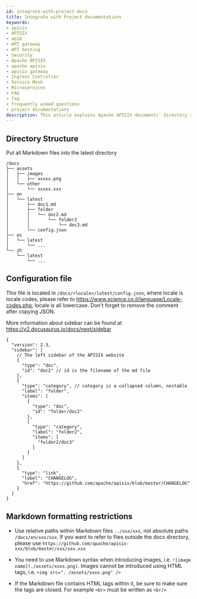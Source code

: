 ```yaml
---
id: integrate-with-project-docs
title: Integrate with Project documentations
keywords:
- apisix
- APISIX
- api6
- API gateway
- API hosting
- Security
- Apache APISIX
- apache apisix
- apisix gateway
- Ingress Controller
- Service Mesh
- Microservices
- FAQ
- faq
- frequently asked questions
- project documentations
description: This article explains Apache APISIX documents' directory structure, the configuration file, and markdown formatting restrictions.
---
```


## Directory Structure

Put all Markdown files into the latest directory

```
/docs
├── assets
│   ├── images
│   │   ├── xxxxx.png
│   └── other
│       └── xxxxx.xxx
├── en
│   └── latest
│       ├── doc1.md
│       ├── folder
│       │   └── doc2.md
│       │       └── folder2
│       │           └── doc3.md
│       └── config.json
├── es
│   └── latest
│       └── ...
└── zh
    └── latest
        └── ...
```

## Configuration file

This file is located in `/docs/<locale>/latest/config.json`, where locale is locale codes, please refer to https://www.science.co.il/language/Locale-codes.php, locale is all lowercase. Don't forget to remove the comment after copying JSON.

More information about sidebar can be found at https://v2.docusaurus.io/docs/next/sidebar

```jsonc
{
  "version": 2.3,
  "sidebar": [
    // The left sidebar of the APISIX website
    {
      "type": "doc",
      "id": "doc2" // id is the filename of the md file
    },
    {
      "type": "category", // category is a collapsed column, nestable
      "label": "folder",
      "items": [
        {
          "type": "doc",
          "id": "folder/doc2"
        },
        {
          "type": "category",
          "label": "folder2",
          "items": [
            "folder2/doc3"
          ]
        }
      ]
    },
    {
      "type": "link",
      "label": "CHANGELOG",
      "href": "https://github.com/apache/apisix/blob/master/CHANGELOG"
    }
  ]
}
```

## Markdown formatting restrictions

- Use relative paths within Markdown files `../xxx/xxx`, not absolute paths `/docs/en/xxx/xxx`. If you want to refer to files outside the docs directory, please use `https://github.com/apache/apisix-xxx/blob/master/xxx/xxx.xxx`

- You need to use Markdown syntax when introducing images, i.e. `![image name](./assets/xxxx.png)`. Images cannot be introduced using HTML tags, i.e. `<img src=". /assets/xxxx.png" />`

- If the Markdown file contains HTML tags within it, be sure to make sure the tags are closed. For example `<br>` must be written as `<br/>`
